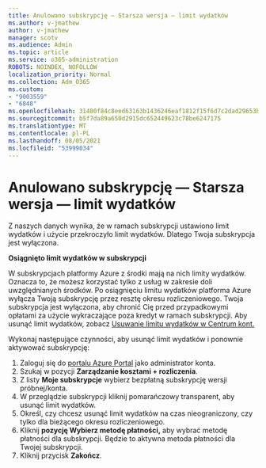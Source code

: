 ```yaml
---
title: Anulowano subskrypcję — Starsza wersja — limit wydatków
ms.author: v-jmathew
author: v-jmathew
manager: scotv
ms.audience: Admin
ms.topic: article
ms.service: o365-administration
ROBOTS: NOINDEX, NOFOLLOW
localization_priority: Normal
ms.collection: Adm_O365
ms.custom:
- "9003559"
- "6848"
ms.openlocfilehash: 31480f84c8eed63163b1436246eaf1812f15f6d7c2dad29653b2019f8a15f1af
ms.sourcegitcommit: b5f7da89a650d2915dc652449623c78be6247175
ms.translationtype: MT
ms.contentlocale: pl-PL
ms.lasthandoff: 08/05/2021
ms.locfileid: "53999034"
---
```

# <a name="subscription-cancelled---legacy---spending-limit"></a>Anulowano subskrypcję — Starsza wersja — limit wydatków

Z naszych danych wynika, że w ramach subskrypcji ustawiono limit wydatków i użycie przekroczyło limit wydatków. Dlatego Twoja subskrypcja jest wyłączona.

**Osiągnięto limit wydatków w subskrypcji**

W subskrypcjach platformy Azure z środki mają na nich limity wydatków. Oznacza to, że możesz korzystać tylko z usług w zakresie doli uwzględnianych środków. Po osiągnięciu limitu wydatków platforma Azure wyłącza Twoją subskrypcję przez resztę okresu rozliczeniowego. Twoja subskrypcja jest wyłączona, aby chronić Cię przed przypadkowymi opłatami za użycie wykraczające poza kredyt w ramach subskrypcji. Aby usunąć limit wydatków, zobacz [Usuwanie limitu wydatków w Centrum kont.](https://docs.microsoft.com/azure/cost-management-billing/manage/spending-limit#remove)

Wykonaj następujące czynności, aby usunąć limit wydatków i ponownie aktywować subskrypcję:

1. Zaloguj się do [portalu Azure Portal](https://portal.azure.com/) jako administrator konta.
2. Szukaj w pozycji **Zarządzanie kosztami + rozliczenia**.
3. Z listy **Moje subskrypcje** wybierz bezpłatną subskrypcję wersji próbnej/konta.
4. W przeglądzie subskrypcji kliknij pomarańczowy transparent, aby usunąć limit wydatków.
5. Określ, czy chcesz usunąć limit wydatków na czas nieograniczony, czy tylko dla bieżącego okresu rozliczeniowego.
6. Kliknij **pozycję Wybierz metodę płatności,** aby wybrać metodę płatności dla subskrypcji. Będzie to aktywna metoda płatności dla Twojej subskrypcji.
7. Kliknij przycisk **Zakończ**.
